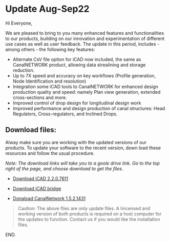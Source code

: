 # Update Aug-Sep22

Hi Everyone,

We are pleased to bring to you many enhanced features and functionalities to our products, building on our innovation and experimentation of different use cases as well as user feedback. The update in this period, includes - among others - the following key features:

- Alternate CsV file option for iCAD now included, the same as CanalNETWORK product, allowing data strealining and storage reduction.
- Up to 7X speed and accuracy on key workflows (Profile generation, Node Identification and resolution)
- Integration some iCAD tools to CanalNETWORK for enhanced design production quality and speed: namely Plan view generation, extended cross-sections and more.
- Improved control of drop design for longitudinal design work
- Improved performance and design production of canal structures: Head Regulators, Cross-regulators, and Inclined Drops.

## Download files:

Alway make sure you are working with the updated versions of our products. To update your software to the recent version, down load these resources and follow the usual procedure.

*Note: The download links will take you to a goole drive link. Go to the top right of the page, and choose download to get the files.*

* [Download iCAD 2.2.0.7611](https://drive.google.com/file/d/1NqlyPdHxE0_HG0SEJdhx_B0898kA0UlJ/view?usp=sharing)

* [Download iCAD bridge](https://drive.google.com/uc?export=download&id=1CnTmhM2ddaukULOwKaNiBN3WnqLzTXWC)

* [Donaload CanalNetwork 1.5.2.1431](https://drive.google.com/uc?export=download&id=1ho0NQPtQgU1euS6hZWOsmDhaLF8YKbj0)



> Caution: The above files are only update files. A lincensed and working version of both products is required on a host computer for the updates to function. Contact us if you would like the installation files.

END.
